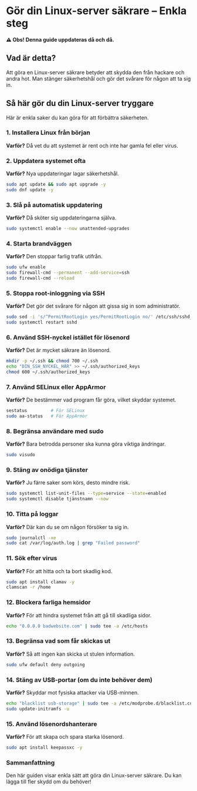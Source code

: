 # Gör din Linux-server säkrare – Enkla steg
**⚠️ Obs! Denna guide uppdateras då och då.**

## Vad är detta?
Att göra en Linux-server säkrare betyder att skydda den från hackare och andra hot. Man stänger säkerhetshål och gör det svårare för någon att ta sig in.

## Så här gör du din Linux-server tryggare
Här är enkla saker du kan göra för att förbättra säkerheten.

### 1. Installera Linux från början
**Varför?** Då vet du att systemet är rent och inte har gamla fel eller virus.

### 2. Uppdatera systemet ofta
**Varför?** Nya uppdateringar lagar säkerhetshål.
```bash
sudo apt update && sudo apt upgrade -y   
sudo dnf update -y
```

### 3. Slå på automatisk uppdatering
**Varför?** Då sköter sig uppdateringarna själva.
```bash
sudo systemctl enable --now unattended-upgrades
```

### 4. Starta brandväggen
**Varför?** Den stoppar farlig trafik utifrån.
```bash
sudo ufw enable
sudo firewall-cmd --permanent --add-service=ssh
sudo firewall-cmd --reload
```

### 5. Stoppa root-inloggning via SSH
**Varför?** Det gör det svårare för någon att gissa sig in som administratör.
```bash
sudo sed -i 's/^PermitRootLogin yes/PermitRootLogin no/' /etc/ssh/sshd_config
sudo systemctl restart sshd
```

### 6. Använd SSH-nyckel istället för lösenord
**Varför?** Det är mycket säkrare än lösenord.
```bash
mkdir -p ~/.ssh && chmod 700 ~/.ssh
echo "DIN_SSH_NYCKEL_HÄR" >> ~/.ssh/authorized_keys
chmod 600 ~/.ssh/authorized_keys
```

### 7. Använd SELinux eller AppArmor
**Varför?** De bestämmer vad program får göra, vilket skyddar systemet.
```bash
sestatus         # För SELinux
sudo aa-status   # För AppArmor
```

### 8. Begränsa användare med sudo
**Varför?** Bara betrodda personer ska kunna göra viktiga ändringar.
```bash
sudo visudo
```

### 9. Stäng av onödiga tjänster
**Varför?** Ju färre saker som körs, desto mindre risk.
```bash
sudo systemctl list-unit-files --type=service --state=enabled
sudo systemctl disable tjänstnamn --now
```

### 10. Titta på loggar
**Varför?** Där kan du se om någon försöker ta sig in.
```bash
sudo journalctl -xe
sudo cat /var/log/auth.log | grep "Failed password"
```

### 11. Sök efter virus
**Varför?** För att hitta och ta bort skadlig kod.
```bash
sudo apt install clamav -y
clamscan -r /home
```

### 12. Blockera farliga hemsidor
**Varför?** För att hindra systemet från att gå till skadliga sidor.
```bash
echo "0.0.0.0 badwebsite.com" | sudo tee -a /etc/hosts
```

### 13. Begränsa vad som får skickas ut
**Varför?** Så att ingen kan skicka ut stulen information.
```bash
sudo ufw default deny outgoing
```

### 14. Stäng av USB-portar (om du inte behöver dem)
**Varför?** Skyddar mot fysiska attacker via USB-minnen.
```bash
echo "blacklist usb-storage" | sudo tee -a /etc/modprobe.d/blacklist.conf
sudo update-initramfs -u
```

### 15. Använd lösenordshanterare
**Varför?** För att skapa och spara starka lösenord.
```bash
sudo apt install keepassxc -y
```

###  Sammanfattning
Den här guiden visar enkla sätt att göra din Linux-server säkrare. Du kan lägga till fler skydd om du behöver!
